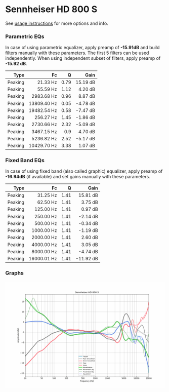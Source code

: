# Sennheiser HD 800 S
See [usage instructions](https://github.com/jaakkopasanen/AutoEq#usage) for more options and info.

### Parametric EQs
In case of using parametric equalizer, apply preamp of **-15.91dB** and build filters manually
with these parameters. The first 5 filters can be used independently.
When using independent subset of filters, apply preamp of **-15.92 dB**.

| Type    | Fc          |    Q | Gain     |
|--------:|------------:|-----:|---------:|
| Peaking | 21.33 Hz    | 0.79 | 15.19 dB |
| Peaking | 55.59 Hz    | 1.12 | 4.20 dB  |
| Peaking | 2983.68 Hz  | 0.96 | 8.87 dB  |
| Peaking | 13809.40 Hz | 0.05 | -4.78 dB |
| Peaking | 19482.54 Hz | 0.58 | -7.47 dB |
| Peaking | 256.27 Hz   | 1.45 | -1.86 dB |
| Peaking | 2730.66 Hz  | 2.32 | -5.09 dB |
| Peaking | 3467.15 Hz  | 0.9  | 4.70 dB  |
| Peaking | 5236.82 Hz  | 2.52 | -5.17 dB |
| Peaking | 10429.70 Hz | 3.38 | 1.07 dB  |

### Fixed Band EQs
In case of using fixed band (also called graphic) equalizer, apply preamp of **-16.94dB**
(if available) and set gains manually with these parameters.

| Type    | Fc          |    Q | Gain      |
|--------:|------------:|-----:|----------:|
| Peaking | 31.25 Hz    | 1.41 | 15.81 dB  |
| Peaking | 62.50 Hz    | 1.41 | 3.75 dB   |
| Peaking | 125.00 Hz   | 1.41 | 0.97 dB   |
| Peaking | 250.00 Hz   | 1.41 | -2.14 dB  |
| Peaking | 500.00 Hz   | 1.41 | -0.34 dB  |
| Peaking | 1000.00 Hz  | 1.41 | -1.19 dB  |
| Peaking | 2000.00 Hz  | 1.41 | 2.60 dB   |
| Peaking | 4000.00 Hz  | 1.41 | 3.05 dB   |
| Peaking | 8000.00 Hz  | 1.41 | -4.74 dB  |
| Peaking | 16000.01 Hz | 1.41 | -11.92 dB |

### Graphs
![](./Sennheiser%20HD%20800%20S.png)
